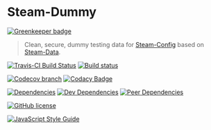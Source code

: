 # Steam-Dummy

[![Greenkeeper badge](https://badges.greenkeeper.io/l3laze/Steam-Dummy.svg)](https://greenkeeper.io/)

> Clean, secure, dummy testing data for [Steam-Config](https://github.com/l3laze/SteamConfig) based on [Steam-Data](https://github.com/l3laze/Steam-Data).

[![Travis-CI Build Status](https://travis-ci.org/l3laze/Steam-Dummy.svg?branch=master)](https://travis-ci.org/l3laze/Steam-Dummy?branch=master) [![Build status](https://ci.appveyor.com/api/projects/status/090gn2g4ss544gm4/branch/master?svg=true)](https://ci.appveyor.com/project/l3laze/steam-dummy/branch/master)


[![Codecov branch](https://img.shields.io/codecov/c/github/l3laze/Steam-Dummy.svg)](https://codecov.io/gh/l3laze/Steam-Dummy/list/master/) [![Codacy Badge](https://api.codacy.com/project/badge/Grade/7fb3dfd3872645188e355043f0b855ae)](https://www.codacy.com/app/l3laze/Steam-Dummy?branch=master)

[![Dependencies](https://img.shields.io/david/expressjs/express.svg)](https://github.com/l3laze/Steam-Dummy) [![Dev Dependencies](https://img.shields.io/david/dev/expressjs/express.svg)](https://github.com/l3laze/Steam-Dummy) [![Peer Dependencies](https://img.shields.io/david/peer/webcomponents/generator-element.svg)](https://github.com/l3laze/Steam-Dummy)

[![GitHub license](https://img.shields.io/badge/license-MIT-blue.svg)](https://raw.githubusercontent.com/l3laze/Steam-Dummy/master/LICENSE.md)

[![JavaScript Style Guide](https://cdn.rawgit.com/standard/standard/master/badge.svg)](https://github.com/standard/standard)
